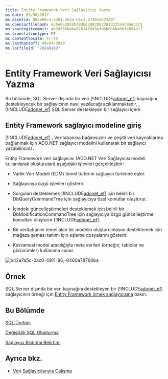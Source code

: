 ```yaml
---
title: Entity Framework Veri Sağlayıcısı Yazma
ms.date: 03/30/2017
ms.assetid: 092e88c4-a301-453a-b5c3-5740c6575a9f
ms.openlocfilehash: 6c5e6e2859b48db6c982862381d223a4c9deb2c5
ms.sourcegitcommit: 4e2d355baba82814fa53efd6b8bbb45bfe054d11
ms.translationtype: MT
ms.contentlocale: tr-TR
ms.lasthandoff: 09/04/2019
ms.locfileid: "70248183"
---
```

# <a name="writing-an-entity-framework-data-provider"></a>Entity Framework Veri Sağlayıcısı Yazma
Bu bölümde, SQL Server dışında bir veri [!INCLUDE[adonet_ef](../../../../../includes/adonet-ef-md.md)] kaynağını destekleyecek bir sağlayıcının nasıl yazılacağı açıklanmaktadır. , [!INCLUDE[adonet_ef](../../../../../includes/adonet-ef-md.md)] SQL Server destekleyen bir sağlayıcı içerir.  
  
## <a name="introducing-the-entity-framework-provider-model"></a>Entity Framework sağlayıcı modeline giriş  
 [!INCLUDE[adonet_ef](../../../../../includes/adonet-ef-md.md)] , Veritabanına bağımsızdır ve çeşitli veri kaynaklarına bağlanmak için ADO.NET sağlayıcı modelini kullanarak bir sağlayıcı yazabilirsiniz.  
  
 Entity Framework veri sağlayıcısı (ADO.NET Veri Sağlayıcısı modeli kullanılarak oluşturulan) aşağıdaki işlevleri gerçekleştirir:  
  
- Varlık Veri Modeli (EDM) temel türlerini sağlayıcı türlerine eşler.  
  
- Sağlayıcıya özgü işlevleri gösterir.  
  
- Sorguları desteklemek [!INCLUDE[adonet_ef](../../../../../includes/adonet-ef-md.md)] için belirli bir DbQueryCommandTree için sağlayıcıya özel komutlar oluşturur.  
  
- İçindeki güncelleştirmeleri desteklemek için belirli bir DbModificationCommandTree için sağlayıcıya özgü güncelleştirme komutları oluşturur [!INCLUDE[adonet_ef](../../../../../includes/adonet-ef-md.md)].  
  
- Bir veritabanını temel alan bir modelin oluşturulmasını desteklemek için mağaza şeması tanımı için eşleme dosyalarını gösterir.  
  
- Kavramsal model aracılığıyla meta verileri (örneğin, tablolar ve görünümler) kullanıma sunar.  
  
 ![b42a7a5c&#45;0ac0&#45;4911&#45;86,&#45;0460a78760ba](./media/b42a7a5c-0ac0-4911-86be-0460a78760ba.gif "b42a7a5c-0ac0-4911-86be-0460a78760ba")  
  
## <a name="sample"></a>Örnek  
 SQL Server dışında bir veri kaynağını destekleyen bir [!INCLUDE[adonet_ef](../../../../../includes/adonet-ef-md.md)] sağlayıcının örneği için [Entity Framework örnek sağlayıcısına](https://code.msdn.microsoft.com/windowsdesktop/Entity-Framework-Sample-6a9801d0) bakın.  
  
## <a name="in-this-section"></a>Bu Bölümde  
 [SQL Üretimi](sql-generation.md)  
  
 [Değişiklik SQL Oluşturma](modification-sql-generation.md)  
  
 [Sağlayıcı Bildirimi Belirtimi](provider-manifest-specification.md)  
  
## <a name="see-also"></a>Ayrıca bkz.

- [Veri Sağlayıcılarıyla Çalışma](working-with-data-providers.md)
